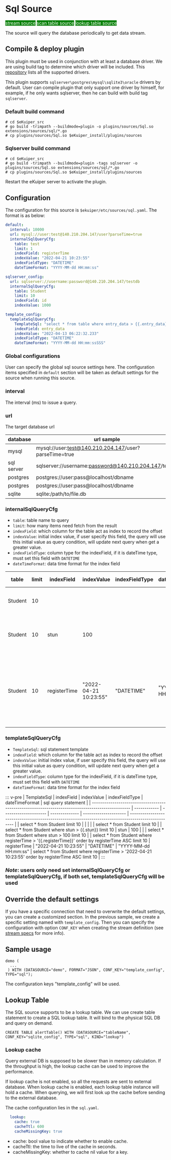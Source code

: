 # Sql Source

<span style="background:green;color:white;">stream source</span>
<span style="background:green;color:white">scan table source</span>
<span style="background:green;color:white">lookup table source</span>

The source will query the database periodically to get data stream.

## Compile & deploy plugin

This plugin must be used in conjunction with at least a database driver. We are using build tag to determine which driver will be included.
This [repository](https://github.com/lf-edge/ekuiper/tree/master/extensions/sqldatabase/driver) lists all the supported drivers.  

This plugin supports `sqlserver\postgres\mysql\sqlite3\oracle` drivers by default. User can compile plugin that only support one driver by himself,
for example, if he only wants sqlserver, then he can build with build tag `sqlserver`.

### Default build command

```shell
# cd $eKuiper_src
# go build -trimpath --buildmode=plugin -o plugins/sources/Sql.so extensions/sources/sql/*.go
# cp plugins/sources/Sql.so $eKuiper_install/plugins/sources
```

### Sqlserver build command

```shell
# cd $eKuiper_src
# go build -trimpath --buildmode=plugin -tags sqlserver -o plugins/sources/Sql.so extensions/sources/sql/*.go
# cp plugins/sources/Sql.so $eKuiper_install/plugins/sources
```

Restart the eKuiper server to activate the plugin.

## Configuration

The configuration for this source is `$ekuiper/etc/sources/sql.yaml`. The format is as below:

```yaml
default:
  interval: 10000
  url: mysql://user:test@140.210.204.147/user?parseTime=true
  internalSqlQueryCfg:
    table: test
    limit: 1
    indexField: registerTime
    indexValue: "2022-04-21 10:23:55"
    indexFieldType: "DATETIME"
    dateTimeFormat: "YYYY-MM-dd HH:mm:ss"

sqlserver_config:
  url: sqlserver://username:password@140.210.204.147/testdb
  internalSqlQueryCfg:
    table: Student
    limit: 10
    indexField: id
    indexValue: 1000

template_config:
  templateSqlQueryCfg:
    TemplateSql: "select * from table where entry_data > {{.entry_data}}"
    indexField: entry_data
    indexValue: "2022-04-13 06:22:32.233"
    indexFieldType: "DATETIME"
    dateTimeFormat: "YYYY-MM-dd HH:mm:ssSSS"
```

### Global configurations

User can specify the global sql source settings here. The configuration items specified in `default` section will be taken as default settings for the source when running this source.

### interval

The interval (ms) to issue a query.

### url

The target database url

| database   | url sample                                            |
| ---------- | ----------------------------------------------------- |
| mysql      | mysql://user:test@140.210.204.147/user?parseTime=true |
| sql server | sqlserver://username:password@140.210.204.147/testdb  |
| postgres   | postgres://user:pass@localhost/dbname                 |
| postgres   | postgres://user:pass@localhost/dbname                 |
| sqlite     | sqlite:/path/to/file.db                               |

### internalSqlQueryCfg

* `table`: table name to query
* `limit`: how many items need fetch from the result
* `indexField`: which column for the table act as index to record the offset
* `indexValue`: initial index value, if user specify this field, the query will use this initial value as query condition, will update next query when get a greater value.  
* `indexFieldType`: column type for the indexField, if it is dateTime type, must set this field with `DATETIME`
* `dateTimeFormat`: data time format for the index field

| table   | limit | indexField   | indexValue            | indexFieldType | dateTimeFormat        | sql query statement                                                                                 |
| ------- | ----- | ------------ | --------------------- | -------------- | --------------------- | --------------------------------------------------------------------------------------------------- |
| Student | 10    |              |                       |                |                       | select * from Student limit 10                                                                      |
| Student | 10    | stun         | 100                   |                |                       | select * from Student where stun > 100 limit 10                                                     |
| Student | 10    | registerTime | "2022-04-21 10:23:55" | "DATETIME"     | "YYYY-MM-dd HH:mm:ss" | select * from Student where registerTime > '2022-04-21 10:23:55' order by registerTime ASC limit 10 |

### templateSqlQueryCfg

* `TemplateSql`: sql statement template
* `indexField`: which column for the table act as index to record the offset
* `indexValue`: initial index value, if user specify this field, the query will use this initial value as query condition, will update next query when get a greater value.
* `indexFieldType`: column type for the indexField, if it is dateTime type, must set this field with `DATETIME`
* `dateTimeFormat`: data time format for the index field

::: v-pre
| TemplateSql                                                                                       | indexField   | indexValue            | indexFieldType | dateTimeFormat        | sql query statement                                                                                 |
| ------------------------------------------------------------------------------------------------- | ------------ | --------------------- | -------------- | --------------------- | --------------------------------------------------------------------------------------------------- |
| select * from Student limit 10                                                                    |              |                       |                |                       | select * from Student limit 10                                                                      |
| select * from Student where stun > {{.stun}} limit 10                                             | stun         | 100                   |                |                       | select * from Student where stun > 100 limit 10                                                     |
| select * from Student where registerTime > '{{.registerTime}}' order by registerTime ASC limit 10 | registerTime | "2022-04-21 10:23:55" | "DATETIME"     | "YYYY-MM-dd HH:mm:ss" | select * from Student where registerTime > '2022-04-21 10:23:55' order by registerTime ASC limit 10 |
:::

### *Note*: users only need set internalSqlQueryCfg or templateSqlQueryCfg, if both set, templateSqlQueryCfg will be used

## Override the default settings

If you have a specific connection that need to overwrite the default settings, you can create a customized section. In the previous sample, we create a specific setting named with `template_config`.  Then you can specify the configuration with option `CONF_KEY` when creating the stream definition (see [stream specs](../../../sqls/streams.md) for more info).

## Sample usage

```
demo (
  ...
 ) WITH (DATASOURCE="demo", FORMAT="JSON", CONF_KEY="template_config", TYPE="sql");
```

The configuration keys "template_config" will be used.

## Lookup Table

The SQL source supports to be a lookup table. We can use create table statement to create a SQL lookup table. It will bind to the physical SQL DB and query on demand.

```text
CREATE TABLE alertTable() WITH (DATASOURCE="tableName", CONF_KEY="sqlite_config", TYPE="sql", KIND="lookup")
```

### Lookup cache

Query external DB is supposed to be slower than in memory calculation. If the throughput is high, the lookup cache can be used to improve the performance.

If lookup cache is not enabled, so all the requests are sent to external database. When lookup cache is enabled, each lookup table instance will hold a cache. When querying, we will first look up the cache before sending to the external database.

The cache configuration lies in the `sql.yaml`.

```yaml
  lookup:
    cache: true
    cacheTtl: 600
    cacheMissingKey: true
```

- cache: bool value to indicate whether to enable cache.
- cacheTtl: the time to live of the cache in seconds.
- cacheMissingKey: whether to cache nil value for a key.